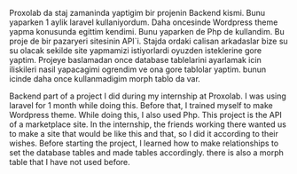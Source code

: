 Proxolab da staj zamaninda yaptigim bir projenin Backend kismi. Bunu yaparken 1 aylik laravel kullaniyordum. Daha oncesinde Wordpress theme yapma konusunda egittim kendimi. Bunu yaparken de Php de kullandim. Bu proje de bir pazaryeri sitesinin API`i. Stajda ordaki calisan arkadaslar bize su su olacak sekilde site yapmamizi istiyorlardi oyuzden isteklerine gore yaptim. Projeye baslamadan once database tablelarini ayarlamak icin iliskileri nasil yapacagimi ogrendim ve ona gore tablolar yaptim. bunun icinde daha once kullanmadigim morph tablo da var.

Backend part of a project I did during my internship at Proxolab. I was using laravel for 1 month while doing this. Before that, I trained myself to make Wordpress theme. While doing this, I also used Php. This project is the API of a marketplace site. In the internship, the friends working there wanted us to make a site that would be like this and that, so I did it according to their wishes. Before starting the project, I learned how to make relationships to set the database tables and made tables accordingly. there is also a morph table that I have not used before.

